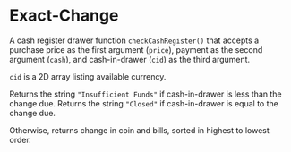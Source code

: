 # Exact-Change
A cash register drawer function `checkCashRegister()` that accepts a purchase price as the first argument (`price`), payment as the second argument (`cash`), and cash-in-drawer (`cid`) as the third argument.

`cid` is a 2D array listing available currency.

Returns the string `"Insufficient Funds"` if cash-in-drawer is less than the change due. Returns the string `"Closed"` if cash-in-drawer is equal to the change due.

Otherwise, returns change in coin and bills, sorted in highest to lowest order.